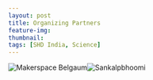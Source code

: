 ```yaml
---
layout: post
title: Organizing Partners
feature-img:
thumbnail:
tags: [SHD India, Science]
---
```


<img src="{{site.baseurl}}/assets/img/msblogo.jpg"
     alt="Makerspace Belgaum"
     style="float: left; margin-right: px;"/>
<img src="{{site.baseurl}}/assets/img/sankalpbhoomi.jpg"
     alt="Sankalpbhoomi"
     style="float: left; margin-right: px;"/>
